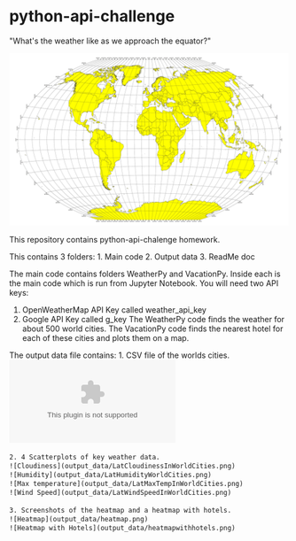 # python-api-challenge

"What's the weather like as we approach the equator?"

![Equator](Images/equatorsign.png)

This repository contains python-api-chalenge homework.

This contains 3 folders: 
    1. Main code
    2. Output data
    3. ReadMe doc

The main code contains folders WeatherPy and VacationPy. Inside each is the main code which is run from Jupyter Notebook.
You will need two API keys:
 1. OpenWeatherMap API Key called weather_api_key 
 2. Google API Key called g_key
The WeatherPy code finds the weather for about 500 world cities.
The VacationPy code finds the nearest hotel for each of these cities and plots them on a map.

The output data file contains:
    1. CSV file of the worlds cities.
   ![City Data](output_data/cityweather_data.csv)

    2. 4 Scatterplots of key weather data.
    ![Cloudiness](output_data/LatCloudinessInWorldCities.png)
    ![Humidity](output_data/LatHumidityWorldCities.png)
    ![Max temperature](output_data/LatMaxTempInWorldCities.png)
    ![Wind Speed](output_data/LatWindSpeedInWorldCities.png)

    3. Screenshots of the heatmap and a heatmap with hotels.
    ![Heatmap](output_data/heatmap.png)
    ![Heatmap with Hotels](output_data/heatmapwithhotels.png)
